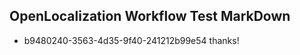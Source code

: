## OpenLocalization Workflow Test MarkDown
* b9480240-3563-4d35-9f40-241212b99e54 
thanks!<!--HONumber=Mar16_HO3-->

